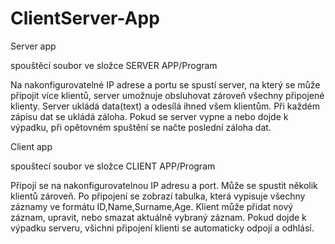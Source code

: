 # ClientServer-App

Server app

spouštěcí soubor ve složce SERVER APP/Program

Na nakonfigurovatelné IP adrese a portu se spustí server, na který se může připojit více klientů,
server umožnuje obsluhovat zároveň všechny připojené klienty.
Server ukládá data(text) a odesílá ihned všem klientům.
Při každém zápisu dat se ukládá záloha.
Pokud se server vypne a nebo dojde k výpadku, při opětovném spuštění se načte poslední záloha dat.


Client app

spouštecí soubor ve složce CLIENT APP/Program

Připojí se na nakonfigurovatelnou IP adresu a port. Může se spustit několik klientů zároveň.
Po připojení se zobrazí tabulka, která vypisuje všechny záznamy ve formátu ID,Name,Surname,Age.
Klient může přidat nový záznam, upravit, nebo smazat aktuálně vybraný záznam.
Pokud dojde k výpadku serveru, všichni připojení klienti se automaticky odpojí a odhlásí.

